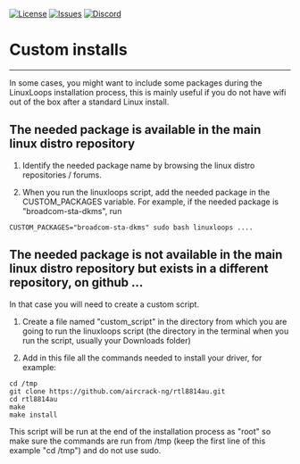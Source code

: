 <div id="top"></div>

<!-- Shields/Logos -->
[![License][license-shield]][license-url]
[![Issues][issues-shield]][issues-url]
[![Discord][discord-shield]][discord-url]
  
# Custom installs
  
  ***
<!-- This *** line creates a divider so that the dropdown looks nice. 
Empty lines between everything in <angle breackets> is intentional due to markdown issues -->

In some cases, you might want to include some packages during the LinuxLoops installation process, this is mainly useful if you do not have wifi out of the box after a standard Linux install.

## The needed package is available in the main linux distro repository

1. Identify the needed package name by browsing the linux distro repositories / forums.

2. When you run the linuxloops script, add the needed package in the CUSTOM_PACKAGES variable. For example, if the needed package is "broadcom-sta-dkms", run

`CUSTOM_PACKAGES="broadcom-sta-dkms" sudo bash linuxloops ....`

## The needed package is not available in the main linux distro repository but exists in a different repository, on github ...

In that case you will need to create a custom script.

1. Create a file named "custom_script" in the directory from which you are going to run the linuxloops script (the directory in the terminal when you run the script, usually your Downloads folder)

2. Add in this file all the commands needed to install your driver, for example:
```
cd /tmp
git clone https://github.com/aircrack-ng/rtl8814au.git
cd rtl8814au
make
make install
```

This script will be run at the end of the installation process as "root" so make sure the commands are run from /tmp (keep the first line of this example "cd /tmp") and do not use sudo.

<!-- Reference Links -->
<!-- Badges -->
[license-shield]: https://img.shields.io/github/license/sebanc/brunch?label=License&logo=Github&style=flat-square
[license-url]: ./LICENSE
[issues-shield]: https://img.shields.io/github/issues/sebanc/brunch?label=Issues&logo=Github&style=flat-square
[issues-url]: https://github.com/sebanc/brunch/issues
[discord-shield]: https://img.shields.io/badge/Discord-Join-7289da?style=flat-square&logo=discord&logoColor=%23FFFFFF
[discord-url]: https://discord.gg/x2EgK2M
